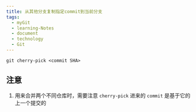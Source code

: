 ```yaml
---
title: 从其他分支复制指定commit到当前分支
tags:
  - myGit
  - learning-Notes
  - document
  - technology
  - Git
---
```


`git cherry-pick <commit SHA>`

## 注意
1. 用来合并两个不同仓库时，需要注意 `cherry-pick` 进来的 `commit` 是基于它的上一个提交的